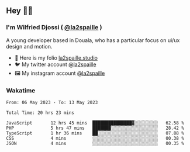 ## Hey 👋🏾
### I'm Wilfried Djossi ( <a href="https://twitter.com/la2spaille/" target="_blank">@la2spaille</a> )
A young developer based in Douala, who has a particular focus on ui/ux design and motion.

- 🎨 Here is my folio [la2spaille.studio](https://la2spaille.studio/)
- 🐦 My twitter account [@la2spaille](https://twitter.com/la2spaille/)
- 🖼 My instagram account [@la2spaille](https://www.instagram.com/la2spaille/)

### Wakatime
<!--START_SECTION:waka-->

```text
From: 06 May 2023 - To: 13 May 2023

Total Time: 20 hrs 23 mins

JavaScript       12 hrs 45 mins  ███████████████▓░░░░░░░░░   62.58 %
PHP              5 hrs 47 mins   ███████░░░░░░░░░░░░░░░░░░   28.42 %
TypeScript       1 hr 36 mins    ██░░░░░░░░░░░░░░░░░░░░░░░   07.88 %
CSS              4 mins          ░░░░░░░░░░░░░░░░░░░░░░░░░   00.38 %
JSON             4 mins          ░░░░░░░░░░░░░░░░░░░░░░░░░   00.35 %
```

<!--END_SECTION:waka-->
<!--
**la2spaille/la2spaille** is a ✨ _special_ ✨ repository because its `README.md` (this file) appears on your GitHub profile.

Here are some ideas to get you started:

- 🔭 I’m currently working on ...
- 🌱 I’m currently learning ...
- 👯 I’m looking to collaborate on ...
- 🤔 I’m looking for help with ...
- 💬 Ask me about ...
- 📫 How to reach me: ...
- 😄 Pronouns: ...
- ⚡ Fun fact: ...
-->
